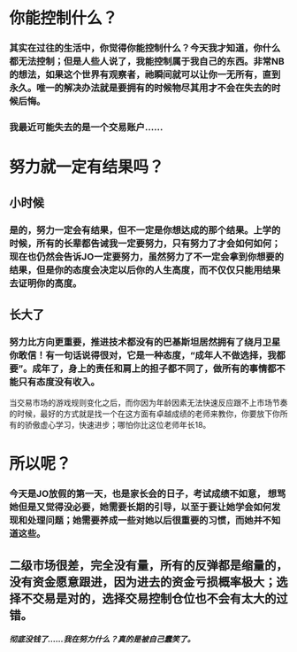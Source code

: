 # 你能控制什么？
### 其实在过往的生活中，你觉得你能控制什么？今天我才知道，你什么都无法控制；但是人些人说了，我能控制属于我自己的东西。非常NB的想法，如果这个世界有观察者，祂瞬间就可以让你一无所有，直到永久。唯一的解决办法就是要拥有的时候物尽其用才不会在失去的时候后悔。
### 我最近可能失去的是一个交易账户……

# 努力就一定有结果吗？

## 小时候
### 是的，努力一定会有结果，但不一定是你想达成的那个结果。上学的时候，所有的长辈都告诫我一定要努力，只有努力了才会如何如何；现在也仍然会告诉JO一定要努力，虽然努力了不一定会拿到你想要的结果，但是你的态度会决定以后你的人生高度，而不仅仅只能用结果去证明你的高度。

## 长大了
### 努力比方向更重要，推进技术都没有的巴基斯坦居然拥有了绕月卫星你敢信！有一句话说得很对，它是一种态度，“成年人不做选择，我都要”。成年了，身上的责任和肩上的担子都不同了，做所有的事情都不能只有态度没有收入。
当交易市场的游戏规则变化之后，而你因为年龄因素无法快速反应跟不上市场节奏的时候，最好的方式就是找一个在这方面有卓越成绩的老师来教你，你要放下你所有的骄傲虚心学习，快速进步；哪怕你比这位老师年长18。

# 所以呢？
### 今天是JO放假的第一天，也是家长会的日子，考试成绩不如意， 想骂她但是又觉得没必要，她需要长期的引导，以至于要让她学会如何发现和处理问题；她需要养成一些对她以后很重要的习惯，而她并不知道这些。

## 二级市场很差，完全没有量，所有的反弹都是缩量的，没有资金愿意跟进，因为进去的资金亏损概率极大；选择不交易是对的，选择交易控制仓位也不会有太大的过错。

##### 彻底没钱了……我在努力什么？真的是被自己蠢笑了。
<!-- ##{"timestamp":1719420851}## -->
